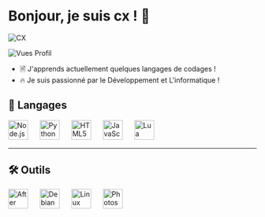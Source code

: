 # Bonjour, je suis cx ! 👋

![CX](https://img.shields.io/badge/CX-ff0000)

![Vues Profil](https://komarev.com/ghpvc/?username=VotreNomUtilisateur&color=blueviolet)


- 🗎 J'apprends actuellement quelques langages de codages !
- 🔥 Je suis passionné par le Développement et L'informatique !


## 🚀 Langages

<p align="left">
  <img src="https://cdn.jsdelivr.net/gh/devicons/devicon/icons/nodejs/nodejs-original.svg" alt="Node.js" width="40" style="margin-right:20px;" />
  <img src="https://cdn.jsdelivr.net/gh/devicons/devicon/icons/python/python-original.svg" alt="Python" width="40" style="margin-right:20px;" />
  <img src="https://cdn.jsdelivr.net/gh/devicons/devicon/icons/html5/html5-original.svg" alt="HTML5" width="40" style="margin-right:20px;" />
  <img src="https://cdn.jsdelivr.net/gh/devicons/devicon/icons/javascript/javascript-original.svg" alt="JavaScript" width="40" style="margin-right:20px;" />
  <img src="https://cdn.jsdelivr.net/gh/devicons/devicon/icons/lua/lua-original.svg" alt="Lua" width="40" />
</p>

---

## 🛠 Outils

<p align="left">
  <img src="https://cdn.jsdelivr.net/gh/devicons/devicon/icons/aftereffects/aftereffects-original.svg" alt="After Effects" width="40" style="margin-right:20px;" />
  <img src="https://cdn.jsdelivr.net/gh/devicons/devicon/icons/debian/debian-original.svg" alt="Debian" width="40" style="margin-right:20px;" />
  <img src="https://cdn.jsdelivr.net/gh/devicons/devicon/icons/linux/linux-original.svg" alt="Linux" width="40" style="margin-right:20px;" />
  <img src="https://cdn.jsdelivr.net/gh/devicons/devicon/icons/photoshop/photoshop-plain.svg" alt="Photoshop" width="40" />
</p>



